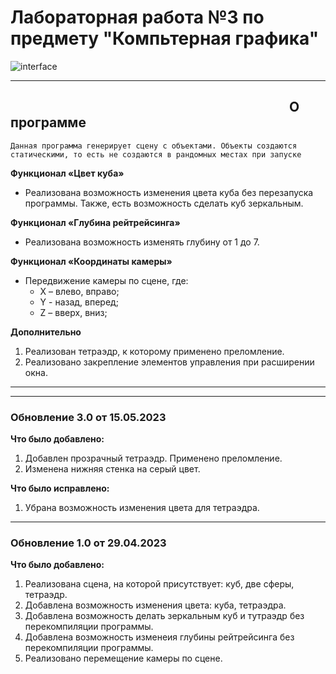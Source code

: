 # Лабораторная работа №3 по предмету "Компьтерная графика"
![interface](https://github.com/DiPirs/Laboratory_Computer_Graphics/assets/90197693/779c8893-9f84-4afd-a786-93b4a8bcec2d)
____
## ⠀⠀⠀⠀⠀⠀⠀⠀⠀⠀⠀⠀⠀⠀⠀⠀⠀⠀⠀⠀⠀⠀⠀⠀⠀⠀⠀⠀⠀О программе
```Данная программа генерирует сцену с объектами. Объекты создаются статическими, то есть не создаются в рандомных местах при запуске```

**Функционал «Цвет куба»**
* Реализована возможность изменения цвета куба без перезапуска программы. Также, есть возможность сделать куб зеркальным.

**Функционал «Глубина рейтрейсинга»**
* Реализована возможность изменять глубину от 1 до 7. 

**Функционал «Координаты камеры»**
* Передвижение камеры по сцене, где: 
    * X – влево, вправо; 
    * Y -  назад, вперед;
    * Z – вверх, вниз;

**Дополнительно**
1. Реализован тетраэдр, к которому применено преломление.
2. Реализовано закрепление элементов управления при расширении окна. 

____
____
### Обновление 3.0 от 15.05.2023
**Что было добавлено:**
1. Добавлен прозрачный тетраэдр. Применено преломление.
2. Изменена нижняя стенка на серый цвет.

**Что было исправлено:**
1. Убрана возможность изменения цвета для тетраэдра.
____
### Обновление 1.0 от 29.04.2023
**Что было добавлено:**
1. Реализована сцена, на которой присутствует: куб, две сферы, тетраэдр.
2. Добавлена возможность изменения цвета: куба, тетраэдра.
3. Добавлена возможность делать зеркальным куб и тутраэдр без перекомпиляции программы.
4. Добавлена возможность изменеия глубины рейтрейсинга без перекомпиляции программы.
5. Реализовано перемещение камеры по сцене.

